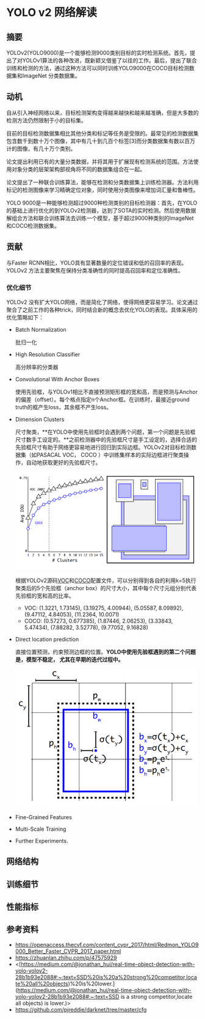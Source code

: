 # YOLO v2 网络解读

## 摘要

YOLOv2(YOLO9000)是一个能够检测9000类别目标的实时检测系统。首先，提出了对YOLOv1算法的各种改进，既新颖又借鉴了以往的工作。最后，提出了联合训练和检测的方法，通过这种方法可以同时训练YOLO9000在COCO目标检测数据集和ImageNet 分类数据集。

## 动机

自从引入神经网络以来，目标检测架构变得越来越快和越来越准确，但是大多数的检测方法仍然限制于小的目标集。

目前的目标检测数据集相比其他分类和标记等任务是受限的。最常见的检测数据集包含数千到数十万个图像，其中有几十到几百个标签[3]而分类数据集有数以百万计的图像，有几十万个类别。

论文提出利用已有的大量分类数据，并将其用于扩展现有检测系统的范围。方法使用对象分类的层架架构部视角将不同的数据集组合在一起。

论文提出了一种联合训练算法，能够在检测和分类数据集上训练检测器。方法利用标记的检测图像来学习精确定位对象，同时使用分类图像来增加词汇量和鲁棒性。

YOLO 9000是一种能够检测超过9000种检测类别的目标检测器：首先，在YOLO的基础上进行优化的到YOLOv2检测器，达到了SOTA的实时检测。然后使用数据解组合方法和联合训练算法去训练一个模型，基于超过9000种类别的ImageNet和COCO检测数据集。

## 贡献

与Faster RCNN相比，YOLO具有显著数量的定位错误和低的召回率的表现。YOLOv2 方法主要聚焦在保持分类准确性的同时提高召回率和定位准确性。

### 优化细节

YOLOv2 没有扩大YOLO网络，而是简化了网络，使得网络更容易学习。论文通过聚合了之前工作的各种trick，同时结合新的概念去优化YOLO的表现。具体采用的优化策略如下：

* Batch Normalization

  批归一化

* High Resolution Classifier

  高分辨率的分类器

* Convolutional With Anchor Boxes  

  使用先验框，与YOLOv1相比不直接预测矩形框的宽和高，而是预测与Anchor 的偏差（offset）。每个格点指定n个Anchor框。在训练时，最接近ground truth的框产生loss，其余框不产生loss。

* Dimension Clusters  

  尺寸聚类，**在YOLO中使用先验框时会遇到两个问题，第一个问题是先验框尺寸数手工设定的。**之前检测器中的先验框尺寸是手工设定的，选择合适的先验框尺寸有助于网络更容易地进行回归到实际边框。YOLOv2对目标检测数据集（如PASACAL VOC， COCO ）中训练集样本的实际边框进行聚类操作，自动地获取更好的先验框尺寸。

  ![Clustering box dimensions on VOC and COCO ](../graph/image-20200813162023174.png)

  根据YOLOv2源码[VOC](https://github.com/pjreddie/darknet/blob/master/cfg/yolov2-voc.cfg)和[COCO](https://github.com/pjreddie/darknet/blob/master/cfg/yolov2.cfg)配置文件，可以分别得到各自的利用k=5执行聚类后的5个先验框（anchor box）的尺寸大小，其中每个尺寸元组分别代表先验框的宽和高的比率。

  * VOC: (1.3221, 1.73145), (3.19275, 4.00944), (5.05587, 8.09892), (9.47112, 4.84053), (11.2364, 10.0071)
  * COCO:  (0.57273, 0.677385), (1.87446, 2.06253), (3.33843, 5.47434), (7.88282, 3.52778), (9.77052, 9.16828)

* Direct location prediction  

  直接位置预测，约束预测边框的位置。**YOLO中使用先验框遇到的第二个问题是，模型不稳定， 尤其在早期的迭代过程中。**

  ![image-20200813163926352](../graph/image-20200813163926352.png)

* Fine-Grained Features  

* Multi-Scale Training  

* Further Experiments.    

## 网络结构

## 训练细节

## 性能指标

## 参考资料

* <https://openaccess.thecvf.com/content_cvpr_2017/html/Redmon_YOLO9000_Better_Faster_CVPR_2017_paper.html>
* <https://zhuanlan.zhihu.com/p/47575929>
* <[https://medium.com/@jonathan_hui/real-time-object-detection-with-yolo-yolov2-28b1b93e2088#:~:text=SSD%20is%20a%20strong%20competitor,locate%20all%20objects)%20is%20lower.](https://medium.com/@jonathan_hui/real-time-object-detection-with-yolo-yolov2-28b1b93e2088#:~:text=SSD is a strong competitor,locate all objects) is lower.)>
* <https://github.com/pjreddie/darknet/tree/master/cfg>



